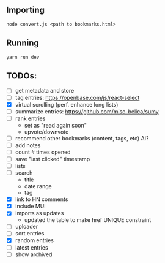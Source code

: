 ## Importing
```
node convert.js <path to bookmarks.html>
```

## Running
```
yarn run dev
```

## TODOs:

- [ ] get metadata and store
- [ ] tag entries: https://openbase.com/js/react-select
- [x] virtual scrolling (perf. enhance long lists)
- [ ] summarize entries: https://github.com/miso-belica/sumy
- [ ] rank entries
  - set as "read again soon"
  - upvote/downvote
- [ ] recommend other bookmarks (content, tags, etc) AI?
- [ ] add notes
- [ ] count # times opened
- [ ] save "last clicked" timestamp
- [ ] lists
- [ ] search
  - title
  - date range
  - tag
- [x] link to HN comments
- [x] include MUI
- [x] imports as updates 
   - updated the table to make href UNIQUE constraint
- [ ] uploader
- [ ] sort entries
- [x] random entries
- [ ] latest entries
- [ ] show archived
